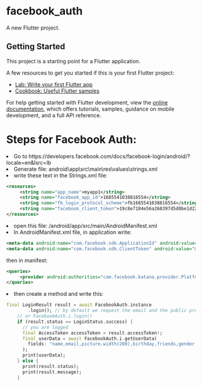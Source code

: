 # facebook_auth

A new Flutter project.

## Getting Started

This project is a starting point for a Flutter application.

A few resources to get you started if this is your first Flutter project:

- [Lab: Write your first Flutter app](https://docs.flutter.dev/get-started/codelab)
- [Cookbook: Useful Flutter samples](https://docs.flutter.dev/cookbook)

For help getting started with Flutter development, view the
[online documentation](https://docs.flutter.dev/), which offers tutorials,
samples, guidance on mobile development, and a full API reference.

# Steps for Facebook Auth:
<li>Go to https://developers.facebook.com/docs/facebook-login/android/?locale=en&lsrc=lb </li>

<li>Generate file:  android\app\src\main\res\values\strings.xml </li>

<li>write these text in the Strings.xml file: </li>

```xml
<resources>
     <string name="app_name">myapp1</string>
     <string name="facebook_app_id">1685541038816554</string>
     <string name="fb_login_protocol_scheme">fb1685541038816554</string>
     <string name="facebook_client_token">19c8e7184e56a268397d5d0be1d22268</string>
</resources> 
```
<li>open this file: /android/app/src/main/AndroidManifest.xml </li>
<li>In AndroidManifest.xml file, in application write: </li>

```xml
<meta-data android:name="com.facebook.sdk.ApplicationId" android:value="@string/facebook_app_id"/>
<meta-data android:name="com.facebook.sdk.ClientToken" android:value="@string/facebook_client_token"/>
```
then in manifest: 

```xml
<queries>
     <provider android:authorities="com.facebook.katana.provider.PlatformProvider" />
</queries>
```
<li> then create a method and write this: </li>

```dart
final LoginResult result = await FacebookAuth.instance
        .login(); // by default we request the email and the public profile
    // or FacebookAuth.i.login()
    if (result.status == LoginStatus.success) {
      // you are logged
      final AccessToken accessToken = result.accessToken!;
      final userData = await FacebookAuth.i.getUserData(
        fields: "name,email,picture.width(200),birthday,friends,gender,link",
      );
      print(userData);
    } else {
      print(result.status);
      print(result.message);
    }
```

